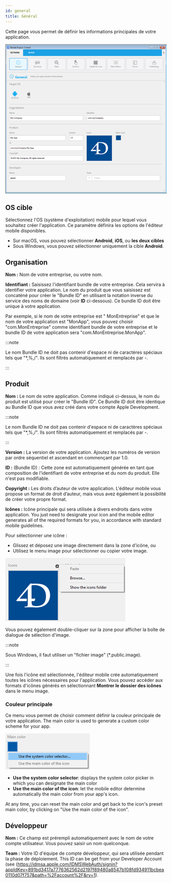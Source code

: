 ```yaml
---
id: general
title: Général
---
```


Cette page vous permet de définir les informations principales de votre application.

![General section](img/main-page.png)

## OS cible

Sélectionnez l'OS (système d'exploitation) mobile pour lequel vous souhaitez créer l'application. Ce paramètre définira les options de l'éditeur mobile disponibles.

- Sur macOS, vous pouvez sélectionner **Android**, **iOS**, ou **les deux cibles**
- Sous Windows, vous pouvez sélectionner uniquement la cible **Android**.

## Organisation

**Nom :** Nom de votre entreprise, ou votre nom.

**Identifiant :** Saisissez l'identifiant bundle de votre entreprise. Cela servira à identifier votre application. Le nom du produit que vous saisissez est concaténé pour créer le "Bundle ID" en utilisant la notation inverse du service des noms de domaine (voir **ID** ci-dessous). Ce bundle ID doit être unique à votre application.

Par exemple, si le nom de votre entreprise est " MonEntreprise" et que le nom de votre application est "MonApp", vous pouvez choisir "com.MonEntreprise" comme identifiant bundle de votre entreprise et le bundle ID de votre application sera "com.MonEntreprise.MonApp".

:::note

Le nom Bundle ID ne doit pas contenir d'espace ni de caractères spéciaux tels que "*,%,/". Ils sont filtrés automatiquement et remplacés par -.

:::


## Produit


**Nom :** Le nom de votre application. Comme indiqué ci-dessus, le nom du produit est utilisé pour créer le "Bundle ID". Ce Bundle ID doit être identique au Bundle ID que vous avez créé dans votre compte Apple Development.

:::note

Le nom Bundle ID ne doit pas contenir d'espace ni de caractères spéciaux tels que "*,%,/". Ils sont filtrés automatiquement et remplacés par -.

:::

**Version :** La version de votre application. Ajoutez les numéros de version par ordre séquentiel et ascendant en commençant par 1.0.

**ID :** (Bundle ID) : Cette zone est automatiquement générée en tant que composition de l'identifiant de votre entreprise et du nom du produit. Elle n'est pas modifiable.

**Copyright :** Les droits d’auteur de votre application. L'éditeur mobile vous propose un format de droit d’auteur, mais vous avez également la possibilité de créer votre propre format.

**Icônes :** Icône principale qui sera utilisée à divers endroits dans votre application. You just need to designate your icon and the mobile editor generates all of the required formats for you, in accordance with standard mobile guidelines.

Pour sélectionner une icône :

- Glissez et déposez une image directement dans la zone d'icône, ou
- Utilisez le menu image pour sélectionner ou copier votre image.

![icon](img/iconselect.png)

Vous pouvez également double-cliquer sur la zone pour afficher la boîte de dialogue de sélection d'image.

:::note

Sous Windows, il faut utiliser un "fichier image" (*.public.image).

:::

Une fois l'icône est sélectionnée, l'éditeur mobile crée automatiquement toutes les icônes nécessaires pour l'application. Vous pouvez accéder aux formats d'icônes générés en sélectionnant **Montrer le dossier des icônes** dans le menu image.

### Couleur principale

Ce menu vous permet de choisir comment définir la couleur principale de votre application. The main color is used to generate a custom color scheme for your app.

![icon](img/main-color.png)

- **Use the system color selector**: displays the system color picker in which you can designate the main color
- **Use the main color of the icon**: let the mobile editor determine automatically the main color from your app's icon.

At any time, you can reset the main color and get back to the icon's preset main color, by clicking on "Use the main color of the icon".

## Développeur

**Nom :** Ce champ est prérempli automatiquement avec le nom de votre compte utilisateur. Vous pouvez saisir un nom quelconque.

**Team :** Votre ID d'équipe de compte développeur, qui sera utilisée pendant la phase de déploiement. This ID can be get from your Developer Account (see (https://idmsa.apple.com/IDMSWebAuth/signin?appIdKey=891bd3417a7776362562d2197f89480a8547b108fd934911bcbea0110d07f757&path=%2Faccount%2F&rv=1).
